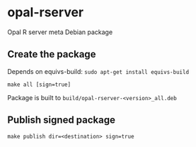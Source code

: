 opal-rserver
=============

Opal R server meta Debian package


## Create the package

Depends on equivs-build: `sudo apt-get install equivs-build`

```
make all [sign=true]
```

Package is built to `build/opal-rserver-<version>_all.deb`


## Publish signed package

```
make publish dir=<destination> sign=true
```
